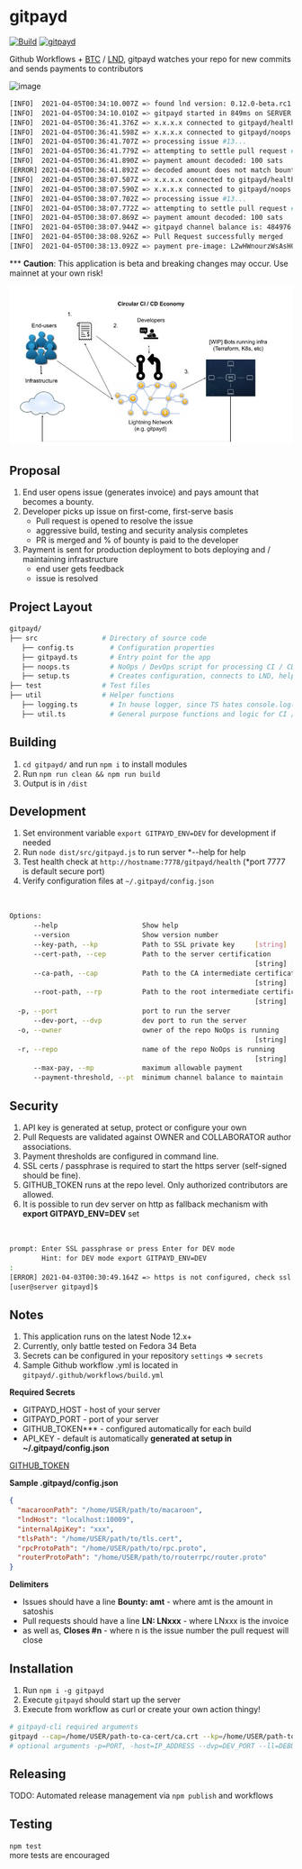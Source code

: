 # gitpayd

[![Build](https://github.com/reemuru/gitpayd/actions/workflows/build.yml/badge.svg)](https://github.com/reemuru/gitpayd/actions/workflows/build.yml)
[![gitpayd](https://snyk.io/advisor/npm-package/gitpayd/badge.svg)](https://snyk.io/advisor/npm-package/gitpayd)

Github Workflows + [BTC](https://bitcoin.org/en/bitcoin-core) / [LND](https://github.com/lightningnetwork/lnd), gitpayd watches your repo for new commits and sends payments to contributors

![image](https://user-images.githubusercontent.com/13033037/113526005-2262f900-9586-11eb-99d2-93ec47c03ded.png)


```bash
[INFO]  2021-04-05T00:34:10.007Z => found lnd version: 0.12.0-beta.rc1 
[INFO]  2021-04-05T00:34:10.010Z => gitpayd started in 849ms on SERVER:7777
[INFO]  2021-04-05T00:36:41.376Z => x.x.x.x connected to gitpayd/health
[INFO]  2021-04-05T00:36:41.598Z => x.x.x.x connected to gitpayd/noops
[INFO]  2021-04-05T00:36:41.707Z => processing issue #13...
[INFO]  2021-04-05T00:36:41.779Z => attempting to settle pull request #14 for 150 sats
[INFO]  2021-04-05T00:36:41.890Z => payment amount decoded: 100 sats
[ERROR] 2021-04-05T00:36:41.892Z => decoded amount does not match bounty!
[INFO]  2021-04-05T00:38:07.507Z => x.x.x.x connected to gitpayd/health
[INFO]  2021-04-05T00:38:07.590Z => x.x.x.x connected to gitpayd/noops
[INFO]  2021-04-05T00:38:07.702Z => processing issue #13...
[INFO]  2021-04-05T00:38:07.772Z => attempting to settle pull request #14 for 100 sats
[INFO]  2021-04-05T00:38:07.869Z => payment amount decoded: 100 sats
[INFO]  2021-04-05T00:38:07.944Z => gitpayd channel balance is: 484976 sats
[INFO]  2021-04-05T00:38:08.926Z => Pull Request successfully merged
[INFO]  2021-04-05T00:38:13.092Z => payment pre-image: L2wHWnourzWsAsH0F3f2GKxDYilTUzNEavdhk6MKqF8=

```
*** <b>Caution</b>: This application is beta and breaking changes may occur. Use mainnet at your own risk!

<img src="./circ-ci-cid-econ.jpg">

## Proposal

1. End user opens issue (generates invoice) and pays amount that becomes a bounty.
2. Developer picks up issue on first-come, first-serve basis
   * Pull request is opened to resolve the issue
   * aggressive build, testing and security analysis completes
   * PR is merged and % of bounty is paid to the developer
3. Payment is sent for production deployment to bots deploying and / maintaining infrastructure
   * end user gets feedback
   * issue is resolved
   
## Project Layout

```bash
gitpayd/
├── src                # Directory of source code
   ├── config.ts         # Configuration properties
   ├── gitpayd.ts        # Entry point for the app
   ├── noops.ts          # NoOps / DevOps script for processing CI / CD payments
   ├── setup.ts          # Creates configuration, connects to LND, helper functions, etc.
├── test               # Test files
├── util               # Helper functions
   ├── logging.ts        # In house logger, since TS hates console.log()
   ├── util.ts           # General purpose functions and logic for CI / CD
```

## Building

1. `cd gitpayd/` and run `npm i` to install modules
2. Run `npm run clean && npm run build`
3. Output is in `/dist`

## Development

1. Set environment variable `export GITPAYD_ENV=DEV` for development if needed
2. Run `node dist/src/gitpayd.js` to run server *--help for help 
3. Test health check at `http://hostname:7778/gitpayd/health` (*port 7777 is default secure port)
4. Verify configuration files at `~/.gitpayd/config.json`
<br/>

```bash
Options:
      --help                     Show help                             [boolean]
      --version                  Show version number                   [boolean]
      --key-path, --kp           Path to SSL private key     [string] [required]
      --cert-path, --cep         Path to the server certification
                                                             [string] [required]
      --ca-path, --cap           Path to the CA intermediate certification
                                                             [string] [required]
      --root-path, --rp          Path to the root intermediate certification
                                                             [string] [required]
  -p, --port                     port to run the server                 [number]
      --dev-port, --dvp          dev port to run the server             [number]
  -o, --owner                    owner of the repo NoOps is running
                                                             [string] [required]
  -r, --repo                     name of the repo NoOps is running
                                                             [string] [required]
      --max-pay, --mp            maximum allowable payment              [string]
      --payment-threshold, --pt  minimum channel balance to maintain    [string]

```
## Security

1. API key is generated at setup, protect or configure your own
2. Pull Requests are validated against OWNER and COLLABORATOR author associations.
3. Payment thresholds are configured in command line.
4. SSL certs / passphrase is required to start the https server (self-signed should be fine).
5. GITHUB_TOKEN runs at the repo level. Only authorized contributors are allowed.
6. It is possible to run dev server on http as fallback mechanism with <b>export GITPAYD_ENV=DEV</b> set
<br/>

```bash
prompt: Enter SSL passphrase or press Enter for DEV mode 
        Hint: for DEV mode export GITPAYD_ENV=DEV
:  
[ERROR] 2021-04-03T00:30:49.164Z => https is not configured, check ssl certs location or passphrase
[user@server gitpayd]$ 
```

## Notes
1. This application runs on the latest Node 12.x+
2. Currently, only battle tested on Fedora 34 Beta
3. Secrets can be configured in your repository `settings` => `secrets`
4. Sample Github workflow .yml is located in `gitpayd/.github/workflows/build.yml`

<b>Required Secrets</b>
<ul>
<li>GITPAYD_HOST - host of your server
<li>GITPAYD_PORT - port of your server
<li>GITHUB_TOKEN*** - configured automatically for each build
<li>API_KEY - default is automatically <b>generated at setup in ~/.gitpayd/config.json</b>
</ul>

[GITHUB_TOKEN](https://docs.github.com/en/actions/reference/authentication-in-a-workflow)

<b>Sample .gitpayd/config.json</b>

```json 
{
  "macaroonPath": "/home/USER/path/to/macaroon",
  "lndHost": "localhost:10009",
  "internalApiKey": "xxx",
  "tlsPath": "/home/USER/path/to/tls.cert",
  "rpcProtoPath": "/home/USER/path/to/rpc.proto",
  "routerProtoPath": "/home/USER/path/to/routerrpc/router.proto"
}
```

<b>Delimiters</b>
<ul>
<li> Issues should have a line <b>Bounty: amt</b> - where amt is the amount in satoshis
<li> Pull requests should have a line <b>LN: LNxxx</b> - where LNxxx is the invoice 
<li> as well as, <b>Closes #n</b> - where n is the issue number the pull request will close
</ul>

## Installation

1. Run `npm i -g gitpayd`
2. Execute `gitpayd` should start up the server
3. Execute from workflow as curl or create your own action thingy!

```bash
# gitpayd-cli required arguments
gitpayd --cap=/home/USER/path-to-ca-cert/ca.crt --kp=/home/USER/path-to-private-key/PRIVATEKEY.key --cep=/home/USER/path-server-cert/server.crt --rp=/home/USER/path-to-root-cert/root.crt --o=owner -r=repo
# optional arguments -p=PORT, -host=IP_ADDRESS --dvp=DEV_PORT --ll=DEBUG,INFO,ERROR (default is INFO,ERROR)
```

## Releasing

TODO: Automated release management via `npm publish` and workflows

## Testing

`npm test`
<br/>
more tests are encouraged